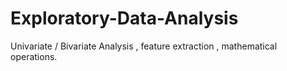 # Exploratory-Data-Analysis
Univariate / Bivariate Analysis , feature extraction , mathematical operations.
